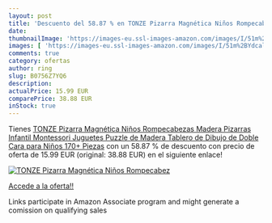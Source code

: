 ```yaml
---
layout: post
title: 'Descuento del 58.87 % en TONZE Pizarra Magnética Niños Rompecabez'
date: 
thumbnailImage: 'https://images-eu.ssl-images-amazon.com/images/I/51m%2BYdcalQL._SL200_.jpg'
images: [ 'https://images-eu.ssl-images-amazon.com/images/I/51m%2BYdcalQL._SL200_.jpg' ]
comments: true
category: ofertas
author: ring
slug: B0756Z7YQ6
description:
actualPrice: 15.99 EUR
comparePrice: 38.88 EUR
inStock: true
---
```


Tienes [TONZE Pizarra Magnética Niños Rompecabezas Madera Pizarras Infantil Montessori Juguetes Puzzle de Madera Tablero de Dibujo de Doble Cara para Niños 170+ Piezas](https://www.amazon.es/dp/B0756Z7YQ6/?tag=tolees-21) con un 58.87 % de descuento con precio de oferta de 15.99 EUR (original: 38.88 EUR) en el siguiente enlace!

[![TONZE Pizarra Magnética Niños Rompecabez](https://images-eu.ssl-images-amazon.com/images/I/51m%2BYdcalQL._SL200_.jpg)](https://www.amazon.es/dp/B0756Z7YQ6/?tag=tolees-21)

[Accede a la oferta!!](https://www.amazon.es/dp/B0756Z7YQ6/?tag=tolees-21)

Links participate in Amazon Associate program and might generate a comission on qualifying sales


